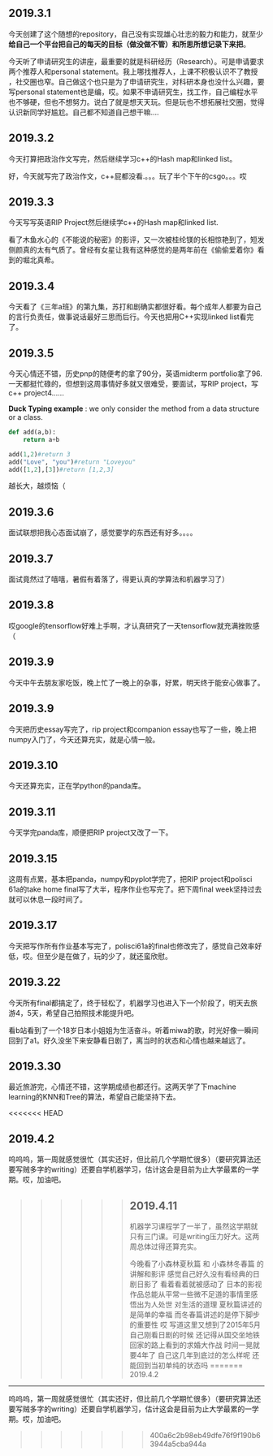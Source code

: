 2019.3.1
-------------

今天创建了这个随想的repository，自己没有实现雄心壮志的毅力和能力，就至少**给自己一个平台把自己的每天的目标（做没做不管）和所思所想记录下来把**。

今天听了申请研究生的讲座，最重要的就是科研经历（Research）。可是申请要求两个推荐人和personal statement。我上哪找推荐人，上课不积极认识不了教授
，社交圈也窄。自己做这个也只是为了申请研究生，对科研本身也没什么兴趣，要写personal statement也是编，哎。如果不申请研究生，找工作，自己编程水平
也不够硬，但也不想努力。说白了就是想天天玩。但是玩也不想拓展社交圈，觉得认识新同学好尴尬。自己都不知道自己想干嘛....



2019.3.2
------------

今天打算把政治作文写完，然后继续学习c++的Hash map和linked list。

好，今天就写完了政治作文，c++屁都没看.。。。玩了半个下午的csgo。。。哎



2019.3.3
-------------

今天写写英语RIP Project然后继续学c++的Hash map和linked list.

看了木鱼水心的《不能说的秘密》的影评，又一次被桂纶镁的长相惊艳到了，短发侧颜真的太有气质了。曾经有女星让我有这种感觉的是两年前在《偷偷爱着你》看到的堀北真希。



2019.3.4
---------

今天看了《三年a班》的第九集，苏打和剧确实都很好看。每个成年人都要为自己的言行负责任，做事说话最好三思而后行。今天也把用C++实现linked list看完了。



2019.3.5
---------

今天心情还不错，历史pnp的随便考的拿了90分，英语midterm portfolio拿了96. 一天都挺忙碌的，但想到这周事情好多就又很难受，要面试，写RIP project，写c++ project4......

**Duck Typing example** : we only consider the method from a data structure or a class.

```python
def add(a,b):
	return a+b

add(1,2)#return 3
add("Love", "you")#return "Loveyou"
add([1,2],[3])#return [1,2,3]
```



越长大，越烦恼（



2019.3.6
--------
面试联想把我心态面试崩了，感觉要学的东西还有好多。。。。

2019.3.7
-------
面试竟然过了嘻嘻，暑假有着落了，得更认真的学算法和机器学习了）

2019.3.8
------
哎google的tensorflow好难上手啊，才认真研究了一天tensorflow就充满挫败感（

2019.3.9
-------
今天中午去朋友家吃饭，晚上忙了一晚上的杂事，好累，明天终于能安心做事了。

2019.3.9
--------
今天把历史essay写完了，rip project和companion essay也写了一些，晚上把numpy入门了，今天还算充实，就是心情一般。

2019.3.10
-----
今天还算充实，正在学python的panda库。

2019.3.11
------
今天学完panda库，顺便把RIP project又改了一下。

2019.3.15
-----
这周有点累，基本把panda，numpy和pyplot学完了，把RIP project和polisci 61a的take home final写了大半，程序作业也写完了。把下周final week坚持过去就可以休息一段时间了。

2019.3.17
-----
今天把写作所有作业基本写完了，polisci61a的final也修改完了，感觉自己效率好低，哎。但至少是在做了，玩的少了，就还蛮欣慰。



2019.3.22
------
今天所有final都搞定了，终于轻松了，机器学习也进入下一个阶段了，明天去旅游4，5天，希望自己拍照技术能提升吧。

看b站看到了一个18岁日本小姐姐为生活奋斗。听着miwa的歌，时光好像一瞬间回到了a1。好久没坐下来安静看日剧了，离当时的状态和心情也越来越远了。

2019.3.30
-------
最近旅游完，心情还不错，这学期成绩也都还行。这两天学了下machine learning的KNN和Tree的算法，希望自己能坚持下去。



<<<<<<< HEAD

2019.4.2
------
呜呜呜，第一周就感觉很忙（其实还好，但比前几个学期忙很多）（要研究算法还要写贼多字的writing）还要自学机器学习，估计这会是目前为止大学最累的一学期。哎，加油吧。



>>>>>>## 2019.4.11
>>>>>>
>>>>>>机器学习课程学了一半了，虽然这学期就只有三门课。可是writing压力好大。这两周总体过得还算充实。
>>>>>>
>>>>>>今晚看了小森林夏秋篇 和 小森林冬春篇 的讲解和影评 感觉自己好久没有看经典的日剧日影了 看着看着就被感动了 日本的影视作品总能从平常一些微不足道的事情里感悟出为人处世 对生活的道理 夏秋篇讲述的是简单的幸福 而冬春篇讲述的是停下脚步的重要性 哎 写道这里又想到了2015年5月自己刚看日剧的时候 还记得从国交坐地铁回家的路上看到的求婚大作战 时间一晃就要4年了 自己这几年到底过的怎么样呢 还能回到当初单纯的状态吗
=======
2019.4.2
------
呜呜呜，第一周就感觉很忙（其实还好，但比前几个学期忙很多）（要研究算法还要写贼多字的writing）还要自学机器学习，估计这会是目前为止大学最累的一学期。哎，加油吧。
>>>>>>> 400a6c2b98eb49dfe76f9f190b63944a5cba944a
